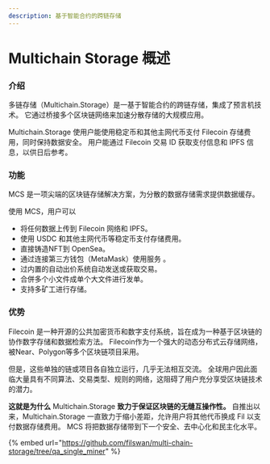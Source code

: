 ```yaml
---
description: 基于智能合约的跨链存储
---
```


# Multichain Storage 概述

### 介绍 <a href="#jie-shao" id="jie-shao"></a>

多链存储（Multichain.Storage）是一基于智能合约的跨链存储，集成了预言机技术。 它通过桥接多个区块链网络来加速分散存储的大规模应用。

Multichain.Storage 使用户能使用稳定币和其他主网代币支付 Filecoin 存储费用，同时保持数据安全。 用户能通过 Filecoin 交易 ID 获取支付信息和 IPFS 信息，以供日后参考。

### 功能 <a href="#gong-neng" id="gong-neng"></a>

MCS 是一项尖端的区块链存储解决方案，为分散的数据存储需求提供数据缓存。&#x20;

使用 MCS，用户可以

* 将任何数据上传到 Filecoin 网络和 IPFS。
* 使用 USDC 和其他主网代币等稳定币支付存储费用。
* 直接铸造NFT到 OpenSea。
* 通过连接第三方钱包（MetaMask）使用服务  。
* 过内置的自动出价系统自动发送或获取交易。
* 合併多个小文件成单个大文件进行发单。
* 支持多矿工进行存储。

### 优势

Filecoin 是一种开源的公共加密货币和数字支付系统，旨在成为一种基于区块链的协作数字存储和数据检索方法。 Filecoin作为一个强大的动态分布式云存储网络，被Near、Polygon等多个区块链项目采用。

但是，这些单独的链或项目各自独立运行，几乎无法相互交流。 全球用户因此面临大量具有不同算法、交易类型、规则的网络，这阻碍了用户充分享受区块链技术的潜力。

**这就是为什么** Multichain.Storage **致力于保证区块链的无缝互操作性。** 自推出以来，Multichain.Storage 一直致力于缩小差距，允许用户将其他代币换成 Fil 以支付数据存储费用。 MCS 将把数据存储带到下一个安全、去中心化和民主化水平。

{% embed url="https://github.com/filswan/multi-chain-storage/tree/qa_single_miner" %}
